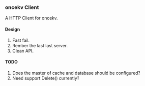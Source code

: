 ### oncekv Client

A HTTP Client for oncekv.

#### Design
1. Fast fail.
2. Rember the last last server.
3. Clean API.

#### TODO
1. Does the master of cache and database should be configured?
2. Need support Delete() currently? 